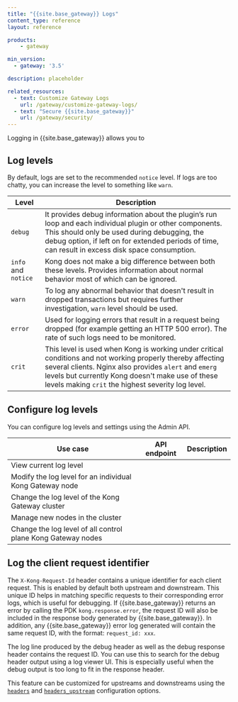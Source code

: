 ```yaml
---
title: "{{site.base_gateway}} Logs"
content_type: reference
layout: reference

products:
    - gateway

min_version:
  - gateway: '3.5'

description: placeholder

related_resources:
  - text: Customize Gateway Logs
    url: /gateway/customize-gateway-logs/
  - text: "Secure {{site.base_gateway}}"
    url: /gateway/security/
---
```


Logging in {{site.base_gateway}} allows you to 

## Log levels

By default, logs are set to the recommended `notice` level. If logs are too chatty, you can increase the level to something like `warn`. 

| Level | Description |
|-------|-------------|
| `debug` | It provides debug information about the plugin’s run loop and each individual plugin or other components. This should only be used during debugging, the debug option, if left on for extended periods of time, can result in excess disk space consumption. |
| `info` and `notice` | Kong does not make a big difference between both these levels. Provides information about normal behavior most of which can be ignored. |
| `warn` | To log any abnormal behavior that doesn't result in dropped transactions but requires further investigation, `warn` level should be used. |
| `error` | Used for logging errors that result in a request being dropped (for example getting  an HTTP 500 error). The rate of such logs need to be monitored. |
| `crit` | This level is used when Kong is working under critical conditions and not working properly thereby affecting several clients. Nginx also provides `alert` and `emerg` levels but currently Kong doesn't make use of these levels making `crit` the highest severity log level. |

## Configure log levels

You can configure log levels and settings using the Admin API.

| Use case | API endpoint | Description |
|----------|--------------|-------------|
| View current log level |  |  |
| Modify the log level for an individual Kong Gateway node |  |  |
| Change the log level of the Kong Gateway cluster |  |  |
| Manage new nodes in the cluster |  |  |
| Change the log level of all control plane Kong Gateway nodes |  |  |

## Log the client request identifier

The `X-Kong-Request-Id` header contains a unique identifier for each client request. This is enabled by default both upstream and downstream. This unique ID helps in matching specific requests to their corresponding error logs, which is useful for debugging. If {{site.base_gateway}} returns an error by calling the PDK `kong.response.error`, the request ID will also be included in the response body generated by {{site.base_gateway}}. In addition, any {{site.base_gateway}} error log generated will contain the same request ID, with the format: `request_id: xxx`.

The log line produced by the debug header as well as the debug response header contains the request ID. You can use this to search for the debug header output using a log viewer UI. This is especially useful when the debug output is too long to fit in the response header.

This feature can be customized for upstreams and downstreams using the [`headers`](/gateway/latest/reference/configuration/#headers) and [`headers_upstream`](/gateway/latest/reference/configuration/#headers_upstream) configuration options.